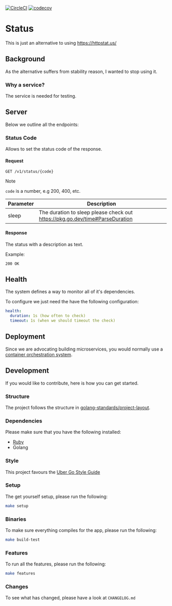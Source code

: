 [![CircleCI](https://circleci.com/gh/alexfalkowski/status.svg?style=svg)](https://circleci.com/gh/alexfalkowski/status)
[![codecov](https://codecov.io/gh/alexfalkowski/status/graph/badge.svg?token=G6T3OIWUFK)](https://codecov.io/gh/alexfalkowski/status)

# Status

This is just an alternative to using https://httpstat.us/

## Background

As the alternative suffers from stability reason, I wanted to stop using it.

### Why a service?

The service is needed for testing.

## Server

Below we outline all the endpoints:

### Status Code

Allows to set the status code of the response.

#### Request

```http
GET /v1/status/{code}
```
> [!NOTE]
> `code` is a number, e.g 200, 400, etc.

| Parameter | Description                                                                  |
| --------- | ---------------------------------------------------------------------------- |
| sleep     | The duration to sleep please check out https://pkg.go.dev/time#ParseDuration |

#### Response

The status with a description as text.

Example:

```http
200 OK
```

## Health

The system defines a way to monitor all of it's dependencies.

To configure we just need the have the following configuration:

```yaml
health:
  duration: 1s (how often to check)
  timeout: 1s (when we should timeout the check)
```

## Deployment

Since we are advocating building microservices, you would normally use a [container orchestration system](https://newrelic.com/blog/best-practices/container-orchestration-explained).

## Development

If you would like to contribute, here is how you can get started.

### Structure

The project follows the structure in [golang-standards/project-layout](https://github.com/golang-standards/project-layout).

### Dependencies

Please make sure that you have the following installed:
- [Ruby](.ruby-version)
- Golang

### Style

This project favours the [Uber Go Style Guide](https://github.com/uber-go/guide/blob/master/style.md)

### Setup

The get yourself setup, please run the following:

```sh
make setup
```

### Binaries

To make sure everything compiles for the app, please run the following:

```sh
make build-test
```

### Features

To run all the features, please run the following:

```sh
make features
```

### Changes

To see what has changed, please have a look at `CHANGELOG.md`
